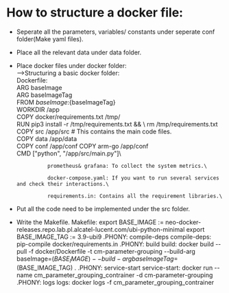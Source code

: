 # How to structure a docker file:

* Seperate all the parameters, variables/ constants under seperate conf folder(Make yaml files).
* Place all the relevant data under data folder.
* Place docker files under docker folder:\
      -->Structuring a basic docker folder:\
				Dockerfile:\
				ARG baseImage\
				ARG baseImageTag\
				FROM ${baseImage}:${baseImageTag}\
				WORKDIR /app\
				COPY docker/requirements.txt /tmp/\
				RUN pip3 install -r /tmp/requirements.txt && \\
					rm /tmp/requirements.txt\
				COPY src /app/src                               # This contains the main code files.\
				COPY data /app/data\
				COPY conf /app/conf
				COPY arm-go /app/conf\
				CMD ["python", "/app/src/main.py"]\
				
				prometheus& grafana: To collect the system metrics.\
				
				docker-compose.yaml: If you want to run several services and check their interactions.\
				
				requirements.in: Contains all the requirement libraries.\
* Put all the code need to be implemented under the src folder.
* Write the Makefile.
	Makefile:
	export BASE_IMAGE := neo-docker-releases.repo.lab.pl.alcatel-lucent.com/ubi-python-minimal
	export BASE_IMAGE_TAG := 3.9-ubi9
	.PHONY: compile-deps
    compile-deps:
			pip-compile docker/requirements.in
	.PHONY: build
	build:
			docker build --pull -f docker/Dockerfile -t cm-parameter-grouping --build-arg baseImage=$(BASE_IMAGE) --build-arg baseImageTag=$(BASE_IMAGE_TAG) .
	.PHONY: service-start
	service-start:
			docker run --name cm_parameter_grouping_contrainer -d cm-parameter-grouping
	.PHONY: logs
	logs:
			docker logs -f cm_parameter_grouping_contrainer
